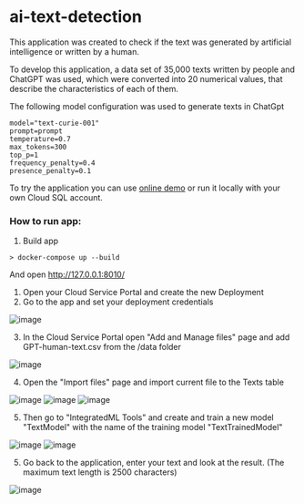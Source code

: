 # ai-text-detection

This application was created to check if the text was generated by artificial intelligence or written by a human.

To develop this application, a data set of 35,000 texts written by people and ChatGPT was used, which were converted into 20 numerical values, that describe the characteristics of each of them.

The following model configuration was used to generate texts in ChatGpt

```
model="text-curie-001"
prompt=prompt
temperature=0.7
max_tokens=300
top_p=1
frequency_penalty=0.4
presence_penalty=0.1
```

To try the application you can use [online demo](http://185.69.153.16:8010/text-processing) or run it locally with your own Cloud SQL account.

### How to run app:
1) Build app
```
> docker-compose up --build
```

And open http://127.0.0.1:8010/

1) Open your Cloud Service Portal and create the new Deployment
2) Go to the app and set your deployment credentials

![image](https://user-images.githubusercontent.com/31770269/232645756-2b165057-071e-4602-aef9-840576b0ad36.png)


3) In the Cloud Service Portal open "Add and Manage files" page and add GPT-human-text.csv from the /data folder

![image](https://user-images.githubusercontent.com/31770269/232645647-09e2fa45-b861-4b69-ad37-c9a1c39b4f64.png)


4) Open the "Import files" page and import current file to the Texts table

![image](https://user-images.githubusercontent.com/31770269/232645561-f1db26e7-8a54-4e0a-b374-0b680b33ae3b.png)
![image](https://user-images.githubusercontent.com/31770269/232645507-b6211878-5b3a-40c0-bef2-75b6e19deb78.png)
![image](https://user-images.githubusercontent.com/31770269/232645456-7924e5e6-0470-4296-8837-22d8db1fb67c.png)


5) Then go to "IntegratedML Tools" and create and train a new model "TextModel" with the name of the training model "TextTrainedModel"

![image](https://user-images.githubusercontent.com/31770269/232645805-227dc8e0-9a21-4586-95dd-d7525f6170d0.png)
![image](https://user-images.githubusercontent.com/31770269/232645836-258d7a77-acd0-49e8-87b2-0ab5f477ab27.png)


5) Go back to the application, enter your text and look at the result. (The maximum text length is 2500 characters)

![image](https://user-images.githubusercontent.com/31770269/232645873-be4628f9-1af2-40cf-816c-2689ef46ac63.png)



